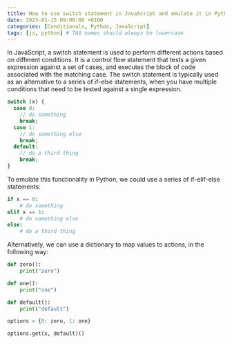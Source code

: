 ```yaml
---
title: How to use switch statement in JavaScript and emulate it in Python?
date: 2023-01-15 09:00:00 +0100
categories: [Conditionals, Python, JavaScript]
tags: [js, python] # TAG names should always be lowercase
---
```


In JavaScript, a switch statement is used to perform different actions based on different conditions. It is a control flow statement that tests a given expression against a set of cases, and executes the block of code associated with the matching case. The switch statement is typically used as an alternative to a series of if-else statements, when you have multiple conditions that need to be tested against a single expression.

```javascript
switch (x) {
  case 0:
    // do something
    break;
  case 1:
    // do something else
    break;
  default:
    // do a third thing
    break;
}
```

To emulate this functionality in Python, we could use a series of if-elif-else statements:

```python
if x == 0:
    # do something
elif x == 1:
    # do something else
else:
    # do a third thing
```

Alternatively, we can use a dictionary to map values to actions, in the following way:

```python
def zero():
    print("zero")

def one():
    print("one")

def default():
    print("default")

options = {0: zero, 1: one}

options.get(x, default)()
```
